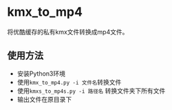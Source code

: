 # kmx_to_mp4

将优酷缓存的私有kmx文件转换成mp4文件。

## 使用方法

- 安装Python3环境
- 使用`kmx_to_mp4.py -i 文件名`转换文件
- 使用`kmxs_to_mp4s.py -i 路径名` 转换文件夹下所有文件
- 输出文件在原目录下


